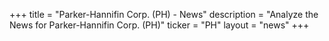+++
title = "Parker-Hannifin Corp. (PH) - News"
description = "Analyze the News for Parker-Hannifin Corp. (PH)"
ticker = "PH"
layout = "news"
+++

